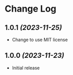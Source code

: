 # Change Log

## 1.0.1 *(2023-11-25)*

- Change to use MIT license

## 1.0.0 *(2023-11-23)*

- Initial release
